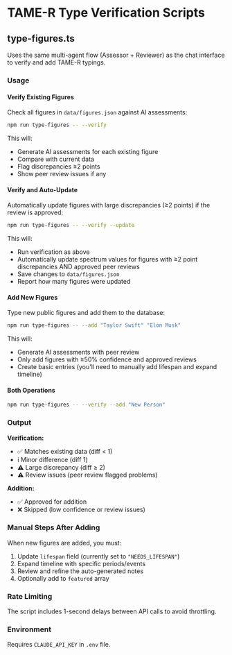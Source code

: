 # TAME-R Type Verification Scripts

## type-figures.ts

Uses the same multi-agent flow (Assessor + Reviewer) as the chat interface to verify and add TAME-R typings.

### Usage

#### Verify Existing Figures

Check all figures in `data/figures.json` against AI assessments:

```bash
npm run type-figures -- --verify
```

This will:
- Generate AI assessments for each existing figure
- Compare with current data
- Flag discrepancies ≥2 points
- Show peer review issues if any

#### Verify and Auto-Update

Automatically update figures with large discrepancies (≥2 points) if the review is approved:

```bash
npm run type-figures -- --verify --update
```

This will:
- Run verification as above
- Automatically update spectrum values for figures with ≥2 point discrepancies AND approved peer reviews
- Save changes to `data/figures.json`
- Report how many figures were updated

#### Add New Figures

Type new public figures and add them to the database:

```bash
npm run type-figures -- --add "Taylor Swift" "Elon Musk"
```

This will:
- Generate AI assessments with peer review
- Only add figures with ≥50% confidence and approved reviews
- Create basic entries (you'll need to manually add lifespan and expand timeline)

#### Both Operations

```bash
npm run type-figures -- --verify --add "New Person"
```

### Output

**Verification:**
- ✅ Matches existing data (diff < 1)
- ℹ️ Minor difference (diff 1)
- ⚠️ Large discrepancy (diff ≥ 2)
- ⚠️ Review issues (peer review flagged problems)

**Addition:**
- ✅ Approved for addition
- ❌ Skipped (low confidence or review issues)

### Manual Steps After Adding

When new figures are added, you must:

1. Update `lifespan` field (currently set to `"NEEDS_LIFESPAN"`)
2. Expand timeline with specific periods/events
3. Review and refine the auto-generated notes
4. Optionally add to `featured` array

### Rate Limiting

The script includes 1-second delays between API calls to avoid throttling.

### Environment

Requires `CLAUDE_API_KEY` in `.env` file.
